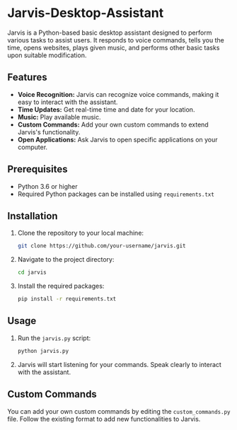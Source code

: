 # Jarvis-Desktop-Assistant
Jarvis is a Python-based basic desktop assistant designed to perform various tasks to assist users. It responds to voice commands, tells you the time, opens websites, plays given music, and performs other basic tasks upon suitable modification.

## Features

- **Voice Recognition:** Jarvis can recognize voice commands, making it easy to interact with the assistant.
- **Time Updates:** Get real-time time and date for your location.
- **Music:** Play available music.
- **Custom Commands:** Add your own custom commands to extend Jarvis's functionality.
- **Open Applications:** Ask Jarvis to open specific applications on your computer.

## Prerequisites

- Python 3.6 or higher
- Required Python packages can be installed using `requirements.txt`

## Installation

1. Clone the repository to your local machine:

   ```bash
   git clone https://github.com/your-username/jarvis.git
   ```

2. Navigate to the project directory:

   ```bash
   cd jarvis
   ```

3. Install the required packages:

   ```bash
   pip install -r requirements.txt
   ```

## Usage

1. Run the `jarvis.py` script:

   ```bash
   python jarvis.py
   ```

2. Jarvis will start listening for your commands. Speak clearly to interact with the assistant.

## Custom Commands

You can add your own custom commands by editing the `custom_commands.py` file. Follow the existing format to add new functionalities to Jarvis.
